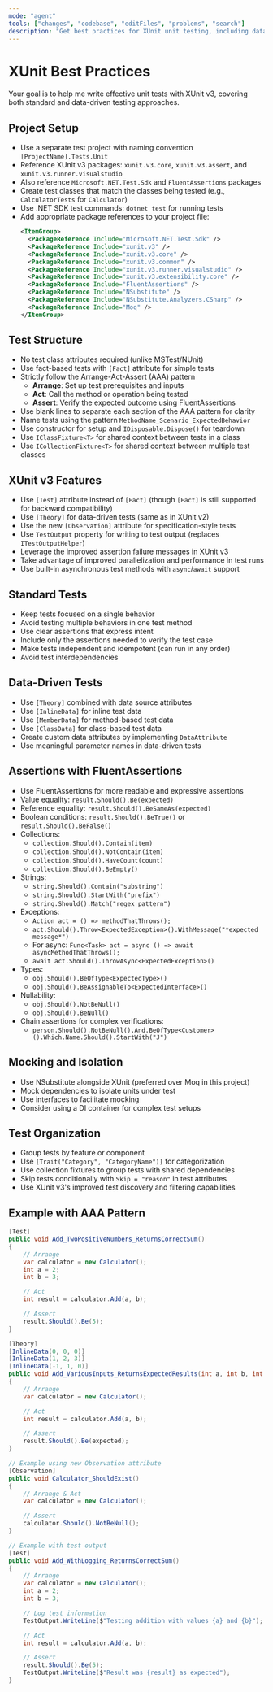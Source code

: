 ```yaml
---
mode: "agent"
tools: ["changes", "codebase", "editFiles", "problems", "search"]
description: "Get best practices for XUnit unit testing, including data-driven tests"
---
```


# XUnit Best Practices

Your goal is to help me write effective unit tests with XUnit v3, covering both standard and data-driven testing approaches.

## Project Setup

- Use a separate test project with naming convention `[ProjectName].Tests.Unit`
- Reference XUnit v3 packages: `xunit.v3.core`, `xunit.v3.assert`, and `xunit.v3.runner.visualstudio`
- Also reference `Microsoft.NET.Test.Sdk` and `FluentAssertions` packages
- Create test classes that match the classes being tested (e.g., `CalculatorTests` for `Calculator`)
- Use .NET SDK test commands: `dotnet test` for running tests
- Add appropriate package references to your project file:
  ```xml
  <ItemGroup>
    <PackageReference Include="Microsoft.NET.Test.Sdk" />
  	<PackageReference Include="xunit.v3" />
    <PackageReference Include="xunit.v3.core" />
    <PackageReference Include="xunit.v3.common" />
    <PackageReference Include="xunit.v3.runner.visualstudio" />
  	<PackageReference Include="xunit.v3.extensibility.core" />
    <PackageReference Include="FluentAssertions" />
    <PackageReference Include="NSubstitute" />
  	<PackageReference Include="NSubstitute.Analyzers.CSharp" />
  	<PackageReference Include="Moq" />
  </ItemGroup>
  ```

## Test Structure

- No test class attributes required (unlike MSTest/NUnit)
- Use fact-based tests with `[Fact]` attribute for simple tests
- Strictly follow the Arrange-Act-Assert (AAA) pattern
  - **Arrange**: Set up test prerequisites and inputs
  - **Act**: Call the method or operation being tested
  - **Assert**: Verify the expected outcome using FluentAssertions
- Use blank lines to separate each section of the AAA pattern for clarity
- Name tests using the pattern `MethodName_Scenario_ExpectedBehavior`
- Use constructor for setup and `IDisposable.Dispose()` for teardown
- Use `IClassFixture<T>` for shared context between tests in a class
- Use `ICollectionFixture<T>` for shared context between multiple test classes

## XUnit v3 Features

- Use `[Test]` attribute instead of `[Fact]` (though `[Fact]` is still supported for backward compatibility)
- Use `[Theory]` for data-driven tests (same as in XUnit v2)
- Use the new `[Observation]` attribute for specification-style tests
- Use `TestOutput` property for writing to test output (replaces `ITestOutputHelper`)
- Leverage the improved assertion failure messages in XUnit v3
- Take advantage of improved parallelization and performance in test runs
- Use built-in asynchronous test methods with `async`/`await` support

## Standard Tests

- Keep tests focused on a single behavior
- Avoid testing multiple behaviors in one test method
- Use clear assertions that express intent
- Include only the assertions needed to verify the test case
- Make tests independent and idempotent (can run in any order)
- Avoid test interdependencies

## Data-Driven Tests

- Use `[Theory]` combined with data source attributes
- Use `[InlineData]` for inline test data
- Use `[MemberData]` for method-based test data
- Use `[ClassData]` for class-based test data
- Create custom data attributes by implementing `DataAttribute`
- Use meaningful parameter names in data-driven tests

## Assertions with FluentAssertions

- Use FluentAssertions for more readable and expressive assertions
- Value equality: `result.Should().Be(expected)`
- Reference equality: `result.Should().BeSameAs(expected)`
- Boolean conditions: `result.Should().BeTrue()` or `result.Should().BeFalse()`
- Collections:
  - `collection.Should().Contain(item)`
  - `collection.Should().NotContain(item)`
  - `collection.Should().HaveCount(count)`
  - `collection.Should().BeEmpty()`
- Strings:
  - `string.Should().Contain("substring")`
  - `string.Should().StartWith("prefix")`
  - `string.Should().Match("regex pattern")`
- Exceptions:
  - `Action act = () => methodThatThrows();`
  - `act.Should().Throw<ExpectedException>().WithMessage("*expected message*")`
  - For async: `Func<Task> act = async () => await asyncMethodThatThrows();`
  - `await act.Should().ThrowAsync<ExpectedException>()`
- Types:
  - `obj.Should().BeOfType<ExpectedType>()`
  - `obj.Should().BeAssignableTo<ExpectedInterface>()`
- Nullability:
  - `obj.Should().NotBeNull()`
  - `obj.Should().BeNull()`
- Chain assertions for complex verifications:
  - `person.Should().NotBeNull().And.BeOfType<Customer>().Which.Name.Should().StartWith("J")`

## Mocking and Isolation

- Use NSubstitute alongside XUnit (preferred over Moq in this project)
- Mock dependencies to isolate units under test
- Use interfaces to facilitate mocking
- Consider using a DI container for complex test setups

## Test Organization

- Group tests by feature or component
- Use `[Trait("Category", "CategoryName")]` for categorization
- Use collection fixtures to group tests with shared dependencies
- Skip tests conditionally with `Skip = "reason"` in test attributes
- Use XUnit v3's improved test discovery and filtering capabilities

## Example with AAA Pattern

```csharp
[Test]
public void Add_TwoPositiveNumbers_ReturnsCorrectSum()
{
    // Arrange
    var calculator = new Calculator();
    int a = 2;
    int b = 3;

    // Act
    int result = calculator.Add(a, b);

    // Assert
    result.Should().Be(5);
}

[Theory]
[InlineData(0, 0, 0)]
[InlineData(1, 2, 3)]
[InlineData(-1, 1, 0)]
public void Add_VariousInputs_ReturnsExpectedResults(int a, int b, int expected)
{
    // Arrange
    var calculator = new Calculator();

    // Act
    int result = calculator.Add(a, b);

    // Assert
    result.Should().Be(expected);
}

// Example using new Observation attribute
[Observation]
public void Calculator_ShouldExist()
{
    // Arrange & Act
    var calculator = new Calculator();

    // Assert
    calculator.Should().NotBeNull();
}

// Example with test output
[Test]
public void Add_WithLogging_ReturnsCorrectSum()
{
    // Arrange
    var calculator = new Calculator();
    int a = 2;
    int b = 3;

    // Log test information
    TestOutput.WriteLine($"Testing addition with values {a} and {b}");

    // Act
    int result = calculator.Add(a, b);

    // Assert
    result.Should().Be(5);
    TestOutput.WriteLine($"Result was {result} as expected");
}
```
